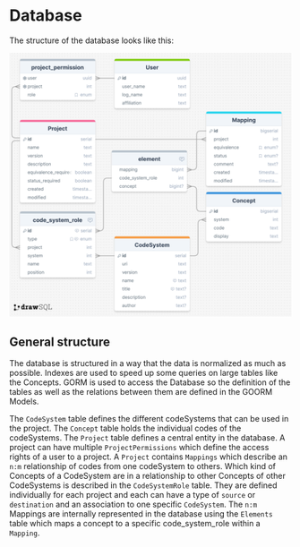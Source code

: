 # Database

The structure of the database looks like this:

![Test](../db/v0.6/drawSQL-image-export-2024-05-20.png)

## General structure

The database is structured in a way that the data is normalized as much as possible. Indexes are used to speed up some queries on large tables like the Concepts. GORM is used to access the Database so the definition of the tables as well as the relations between them are defined in the GOORM Models.

The `CodeSystem` table defines the different codeSystems that can be used in the project. The `Concept` table holds the individual codes of the codeSystems. The `Project` table defines a central entity in the database. A project can have multiple `ProjectPermissions` which define the access rights of a user to a project. A `Project` contains `Mappings` which describe an `n:m` relationship of codes from one codeSystem to others. Which kind of Concepts of a CodeSystem are in a relationship to other Concepts of other CodeSystems is described in the `CodeSystemRole` table. They are defined individually for each project and each can have a type of `source` or `destination` and an association to one specific `CodeSystem`. The `n:m` Mappings are internally represented in the database using the `Elements` table which maps a concept to a specific code_system_role within a `Mapping`.

<!-- - Image of the database from DrawSQL
- Internal Database Triggers and constraints for consistency -->
